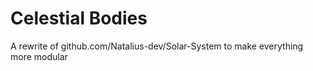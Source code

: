 # Celestial Bodies
 A rewrite of github.com/Natalius-dev/Solar-System to make everything more modular
